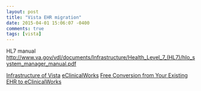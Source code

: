 ```yaml
---
layout: post
title: "Vista EHR migration"
date: 2015-04-01 15:06:07 -0400
comments: true
tags: [vista]
---
```


HL7 manual  
http://www.va.gov/vdl/documents/Infrastructure/Health_Level_7_(HL7)/hlo_system_manager_manual.pdf

[Infrastructure of Vista](http://www.va.gov/vdl/section.asp?secid=2)
[eClinicalWorks](http://www.eclinicalworks.com/)
[Free Conversion from Your Existing EHR to eClinicalWorks](http://www.eclinicalworks.com/products-services/pricing/)

